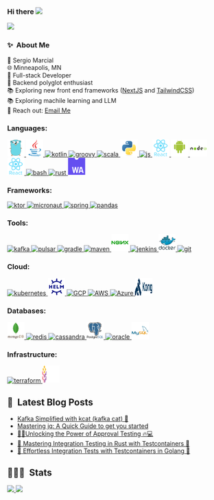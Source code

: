 ### Hi there <a href="https://github.com/sergiommarcial"><img src="https://media.giphy.com/media/hvRJCLFzcasrR4ia7z/giphy.gif" width="5%"></a>

<p>
  <a href="https://count.getloli.com/"><img src="https://count.getloli.com/get/@:sergiommarcial"></a>

</p>

### ✨&nbsp; About Me

<ul style="margin: 0; padding: 0;">
  <li style="list-style-type: none;" >👋 Sergio Marcial</li>
  <li style="list-style-type: none" >🌐 Minneapolis, MN</li>
  <li style="list-style-type: none" >💼 Full-stack Developer</li>
  <li style="list-style-type: none" >🚀 Backend polyglot enthusiast</li>
  <li style="list-style-type: none" >📚 Exploring new front end frameworks (<a href="https://nextjs.org/" target="_blank">NextJS</a> and <a href="https://tailwindcss.com/" target="_blank">TailwindCSS</a>)</li>
  <li style="list-style-type: none" >📚 Exploring machile learning and LLM</li>
  <li style="list-style-type: none" >📧 Reach out: <a href="mailto:mailto:sergio@sergiomarcial.com" target="_blank">Email Me</a></li>
</ul>

<h3 align="left">Languages:</h3>
<p align="left">
  <a href="https://golang.org" target="_blank">
    <img
      src="https://raw.githubusercontent.com/devicons/devicon/master/icons/go/go-original.svg"
      alt="go" width="40"
      height="40" />
  </a>
  <a href="https://www.java.com" target="_blank">
    <img
      src="https://raw.githubusercontent.com/devicons/devicon/master/icons/java/java-original.svg"
      alt="java"
      width="40" height="40" />
  </a>
  <a href="https://kotlinlang.org" target="_blank">
    <img
      src="https://www.vectorlogo.zone/logos/kotlinlang/kotlinlang-icon.svg"
      alt="kotlin" width="40"
      height="40" />
  </a>
  <a href="https://groovy-lang.org/" target="_blank">
    <img
      src="https://cdn.jsdelivr.net/gh/devicons/devicon/icons/groovy/groovy-original.svg"
      alt="groovy" width="40"
      height="40" />
  </a>    
  <a href="https://www.scala-lang.org/" target="_blank">
    <img
      src="https://cdn.jsdelivr.net/gh/devicons/devicon/icons/scala/scala-original-wordmark.svg"
      alt="scala" width="40"
      height="40" />
  </a>
  <a href="https://www.python.org" target="_blank">
    <img
      src="https://raw.githubusercontent.com/devicons/devicon/master/icons/python/python-original.svg"
      alt="python" width="40" height="40" />
  </a>
  <a href="https://www.javascript.com/" target="_blank">
    <img
      src="https://cdn.jsdelivr.net/gh/devicons/devicon/icons/javascript/javascript-original.svg"
      alt="js" width="40" height="40" />
  </a>
  <a href="https://reactjs.org/" target="_blank">
    <img
      src="https://raw.githubusercontent.com/devicons/devicon/master/icons/react/react-original-wordmark.svg"
      alt="react" width="40" height="40" />
  </a>
  <a href="https://developer.android.com" target="_blank">
    <img
      src="https://raw.githubusercontent.com/devicons/devicon/master/icons/android/android-original-wordmark.svg"
      alt="android" width="40" height="40" />
  </a>
  <a href="https://nodejs.org" target="_blank">
    <img
      src="https://raw.githubusercontent.com/devicons/devicon/master/icons/nodejs/nodejs-original-wordmark.svg"
      alt="nodejs" width="40" height="40" />
  </a>
  <a href="https://reactjs.org/" target="_blank">
    <img
      src="https://raw.githubusercontent.com/devicons/devicon/master/icons/react/react-original-wordmark.svg"
      alt="react" width="40" height="40" />
  </a>
  <a href="https://www.gnu.org/software/bash/" target="_blank">
    <img src="https://www.vectorlogo.zone/logos/gnu_bash/gnu_bash-icon.svg"
      alt="bash" width="40" height="40" />
  </a>
  <a href="https://www.rust-lang.org/" target="_blank">
    <img src="https://cdn.jsdelivr.net/gh/devicons/devicon/icons/rust/rust-plain.svg"
      alt="rust" width="40" height="40" />
  </a>
  <a href="https://webassembly.org/" target="_blank">
    <img src="https://raw.githubusercontent.com/carlosbaraza/web-assembly-logo/master/dist/icon/web-assembly-icon.svg"
      alt="wasm" width="40" height="40" />
  </a>
  
</p>

<h3 align="left">Frameworks:</h3>
<p align="left">
  <a href="https://ktor.io/" target="_blank">
    <img
      src="https://raw.githubusercontent.com/gilbarbara/logos/main/logos/ktor.svg"
      alt="ktor" width="40"
      height="40" />
  </a>
  <a href="https://micronaut.io/" target="_blank">
    <img
      src="https://objectcomputing.com/files/3416/2275/4315/micronaut_horizontal_black.svg"
      alt="micronaut" width="40"
      height="40" />
  </a>
  <a href="https://spring.io/" target="_blank">
    <img src="https://www.vectorlogo.zone/logos/springio/springio-icon.svg"
      alt="spring" width="40" height="40" />
  </a>
  <a href="https://pandas.pydata.org/" target="_blank">
    <img src="https://cdn.jsdelivr.net/gh/devicons/devicon/icons/pandas/pandas-original-wordmark.svg"
      alt="pandas" width="40" height="40" />
  </a>  
</p>

<h3 align="left">Tools:</h3>
<p align="left">
  <a href="https://kafka.apache.org/" target="_blank">
    <img
      src="https://cdn.jsdelivr.net/gh/devicons/devicon/icons/apachekafka/apachekafka-original-wordmark.svg"
      alt="kafka" width="40"
      height="40" />
  </a>          
  <a href="https://pulsar.apache.org/" target="_blank">
    <img
      src="https://svn.apache.org/repos/asf/comdev/project-logos/originals/pulsar.svg"
      alt="pulsar" width="40"
      height="40" />
  </a> 
  <a href="https://gradle.org" target="_blank">
    <img
      src="https://cdn.jsdelivr.net/gh/devicons/devicon/icons/gradle/gradle-plain.svg"
      alt="gradle" width="40"
      height="40" />
  </a>
  <a href="https://maven.apache.org/" target="_blank">
    <img
      src="https://raw.githubusercontent.com/get-icon/geticon/master/icons/maven.svg"
      alt="maven" width="40"
      height="40" />
  </a>
  <a href="https://www.nginx.com" target="_blank">
    <img
      src="https://raw.githubusercontent.com/devicons/devicon/master/icons/nginx/nginx-original.svg"
      alt="nginx"
      width="40" height="40" />
  </a>
  <a href="https://www.jenkins.io" target="_blank">
    <img src="https://www.vectorlogo.zone/logos/jenkins/jenkins-icon.svg"
      alt="jenkins" width="40" height="40" />
  </a>
  <a href="https://www.docker.com/" target="_blank">
    <img
      src="https://raw.githubusercontent.com/devicons/devicon/master/icons/docker/docker-original-wordmark.svg"
      alt="docker" width="40" height="40" />
  </a>
  <a href="https://git-scm.com/" target="_blank">
    <img
      src="https://www.vectorlogo.zone/logos/git-scm/git-scm-icon.svg"
      alt="git" width="40" height="40" />
  </a>

</p>

<h3 align="left">Cloud:</h3>
<p align="left">
  <a href="https://kubernetes.io" target="_blank">
    <img
      src="https://www.vectorlogo.zone/logos/kubernetes/kubernetes-icon.svg"
      alt="kubernetes" width="40"
      height="40" />
  </a>
 <a href="https://helm.sh/" target="_blank">
    <img
      src="https://raw.githubusercontent.com/cncf/artwork/master/projects/helm/icon/color/helm-icon-color.svg"
      alt="helm" width="40"
      height="40" />
  </a>
  <a href="https://cloud.google.com/" target="_blank">
    <img
      src="https://cdn.jsdelivr.net/gh/devicons/devicon/icons/googlecloud/googlecloud-original-wordmark.svg"
      alt="GCP" width="40"
      height="40" />
  </a>   
    <a href="https://aws.amazon.com/" target="_blank">
    <img
      src="https://cdn.jsdelivr.net/gh/devicons/devicon/icons/amazonwebservices/amazonwebservices-original-wordmark.svg"
      alt="AWS" width="40"
      height="40" />
  </a>     
  <a href="https://azure.microsoft.com/en-us" target="_blank">
    <img
      src="https://cdn.jsdelivr.net/gh/devicons/devicon/icons/azure/azure-original-wordmark.svg"
      alt="Azure" width="40"
      height="40" />
  </a>
  <a href="https://konghq.com/" target="_blank">
    <picture>
      <source
        srcset="./img/kong-combination-mark-white.svg"
        media="(prefers-color-scheme: dark)" />
      <source
        srcset="./img/kong-combination-mark-blue.svg"
        media="(prefers-color-scheme: light), (prefers-color-scheme: no-preference)" />
      <img
        src="./img/kong-combination-mark-blue.svg"
        alt="kong" width="40" height="40" />
    </picture>
  </a>
</p>

<h3 align="left">Databases:</h3>
<p align="left">
  <a href="https://www.mongodb.com/" target="_blank">
    <img
      src="https://raw.githubusercontent.com/devicons/devicon/master/icons/mongodb/mongodb-original-wordmark.svg"
      alt="mongodb" width="40" height="40" />
  </a>
  <a href="https://redis.io/" target="_blank">
    <img
      src="https://cdn.jsdelivr.net/gh/devicons/devicon/icons/redis/redis-original-wordmark.svg"
      alt="redis" width="40" height="40" />
  </a>
  <a href="https://cassandra.apache.org/_/index.html" target="_blank">
    <img
      src="https://svn.apache.org/repos/asf/comdev/project-logos/originals/cassandra-1.svg"
      alt="cassandra" width="40" height="40" />
  </a>
    <a href="https://www.postgresql.org" target="_blank">
    <img
      src="https://raw.githubusercontent.com/devicons/devicon/master/icons/postgresql/postgresql-original-wordmark.svg"
      alt="postgresql" width="40" height="40" />
  </a>
    <a href="https://www.oracle.com/database/technologies/" target="_blank">
    <img
      src="https://cdn.jsdelivr.net/gh/devicons/devicon/icons/oracle/oracle-original.svg"
      alt="oracle" width="40" height="40" />
  </a>
  <a href="https://www.mysql.com/" target="_blank">
    <img
      src="https://raw.githubusercontent.com/devicons/devicon/master/icons/mysql/mysql-original-wordmark.svg"
      alt="mysql" width="40" height="40" />
  </a>
</p>

<h3 align="left">Infrastructure:</h3>
<p align="left">
  <a href="https://www.terraform.io/" target="_blank">
    <img
      src="https://cdn.jsdelivr.net/gh/devicons/devicon/icons/terraform/terraform-original-wordmark.svg"
      alt="terraform" width="40" height="40" />
  </a>
  <a href="https://www.pulumi.com/" target="_blank">
    <picture>
      <source
        srcset="./img/pulumi-on-black.svg"
        media="(prefers-color-scheme: dark)" />
      <source
        srcset="./img/pulumi-on-white.svg"
        media="(prefers-color-scheme: light), (prefers-color-scheme: no-preference)" />
      <img
        src="./img/pulumi-on-black.svg"
        alt="pulumi" width="40" height="40" />
    </picture>
  </a>
</p>

## 📕 &nbsp;**Latest Blog Posts**

<!-- BLOG-POST-LIST:START -->
- [Kafka Simplified with kcat &lpar;kafka cat&rpar; 🚀](https://dev.to/sergiomarcial/kafka-simplified-with-kcat-kafka-cat-1gn7)
- [Mastering jq: A Quick Guide to get you started](https://dev.to/sergiomarcial/mastering-jq-a-quick-guide-to-get-you-started-4mm6)
- [🚀🧪Unlocking the Power of Approval Testing 🔥💻](https://dev.to/sergiomarcial/unlocking-the-power-of-approval-testing-a-comprehensive-guide-for-software-engineers-3o6f)
- [🚀 Mastering Integration Testing in Rust with Testcontainers 🧪](https://dev.to/sergiomarcial/mastering-integration-testing-in-rust-with-testcontainers-3aml)
- [🚀 Effortless Integration Tests with Testcontainers in Golang 🧪](https://dev.to/sergiomarcial/effortless-integration-testing-with-testcontainers-in-golang-44bp)
<!-- BLOG-POST-LIST:END -->

## 🧑🏻‍💻 &nbsp;**Stats**

<a href="https://github.com/sergiommarcial">
  <picture height=200 align="center">
    <source
      srcset="https://github-readme-stats-9h7l2adcu-sergiommarcial.vercel.app/api?username=sergiommarcial&show_icons=true&theme=github_dark"
      media="(prefers-color-scheme: dark)" />
    <source
      srcset="https://github-readme-stats-9h7l2adcu-sergiommarcial.vercel.app/api?username=sergiommarcial&show_icons=true&theme=transparent"
      media="(prefers-color-scheme: light), (prefers-color-scheme: no-preference)" />
    <img
      src="https://github-readme-stats-9h7l2adcu-sergiommarcial.vercel.app/api?username=sergiommarcial" />
  </picture>
</a>
<a href="https://github.com/sergiommarcial">
  <picture height=200 align="center">
    <source
      srcset="https://github-readme-stats-9h7l2adcu-sergiommarcial.vercel.app/api/top-langs/?username=sergiommarcial&layout=compact&langs_count=8&theme=github_dark"
      media="(prefers-color-scheme: dark)" />
    <source
      srcset="https://github-readme-stats-9h7l2adcu-sergiommarcial.vercel.app/api/top-langs/?username=sergiommarcial&layout=compact&langs_count=8&theme=transparent"
      media="(prefers-color-scheme: light), (prefers-color-scheme: no-preference)" />
    <img
      src="https://github-readme-stats-9h7l2adcu-sergiommarcial.vercel.app/api/top-langs/?username=sergiommarcial&layout=compact&langs_count=8" />
  </picture>
</a>
